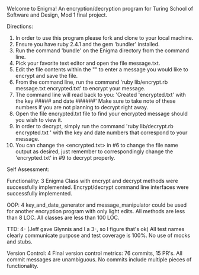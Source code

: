 Welcome to Enigma! An encryption/decryption program for Turing School of Software and Design, Mod 1 final project.

Directions:

1. In order to use this program please fork and clone to your local machine.
2. Ensure you have ruby 2.4.1 and the gem 'bundler' installed.
3. Run the command 'bundle' on the Enigma directory from the command line.
4. Pick your favorite text editor and open the file message.txt.
5. Edit the file contents within the "" to enter a message you would like to encrypt and save the file.
6. From the command line, run the command 'ruby lib/encrypt.rb message.txt encrypted.txt' to encrypt your message.
7. The command line will read back to you: 'Created 'encrypted.txt' with the key ##### and date ######' Make sure to take note of these numbers if you are not planning to decrypt right away.
8. Open the file encrypted.txt file to find your encrypted message should you wish to view it.
9. In order to decrypt, simply run the command 'ruby lib/decrypt.rb encrypted.txt <key number> <date number>' with the key and date numbers that correspond to your message.
10. You can change the <encrypted.txt> in #6 to change the file name output as desired, just remember to correspondingly change the 'encrypted.txt' in #9 to decrypt properly.

Self Assessment:

Functionality: 3 Enigma Class with encrypt and decrypt methods were successfully implemented. Encrypt/decrypt command line interfaces were successfully implemented.

OOP: 4 key_and_date_generator and message_manipulator could be used for another encryption program with only light edits. All methods are less than 8 LOC. All classes are less than 100 LOC.

TTD: 4- (Jeff gave Glynnis and I a 3-, so I figure that's ok) All test names clearly communicate purpose and test coverage is 100%. No use of mocks and stubs.

Version Control: 4 Final version control metrics: 76 commits, 15 PR's. All commit messages are unambiguous. No commits include multiple pieces of functionality.

